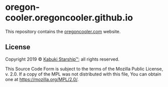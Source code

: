# oregon-cooler.oregoncooler.github.io

This repository contains the [oregoncooler.com](https://oregoncooler.com) website.

## License

Copyright 2019 © [Kabuki Starship™](https://kabukistarship.com); all rights reserved.

This Source Code Form is subject to the terms of the Mozilla Public License, v. 2.0. If a copy of the MPL was not distributed with this file, You can obtain one at <https://mozilla.org/MPL/2.0/>.
